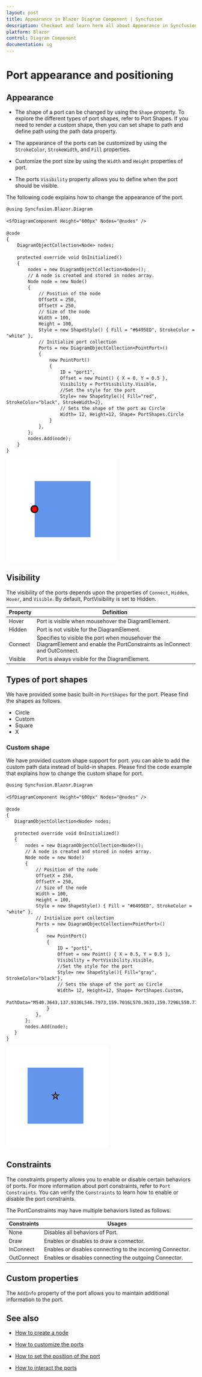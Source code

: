 ```yaml
---
layout: post
title: Appearance in Blazor Diagram Component | Syncfusion
description: Checkout and learn here all about Appearance in Syncfusion Blazor Diagram component and much more details.
platform: Blazor
control: Diagram Component
documentation: ug
---
```


# Port appearance and positioning

## Appearance

* The shape of a port can be changed by using the `Shape` property. To explore the different types of port shapes, refer to Port Shapes. If you need to render a custom shape, then you can set shape to path and define path using the path data property.

* The appearance of the ports can be customized by using the `StrokeColor`, `StrokeWidth`, and `Fill` properties.

* Customize the port size by using the `Width` and `Height` properties of port.

* The ports `Visibility` property allows you to define when the port should be visible.

The following code explains how to change the appearance of the port.

```cshtml
@using Syncfusion.Blazor.Diagram

<SfDiagramComponent Height="600px" Nodes="@nodes" />

@code
{
    DiagramObjectCollection<Node> nodes;

    protected override void OnInitialized()
    {
        nodes = new DiagramObjectCollection<Node>();
        // A node is created and stored in nodes array.
        Node node = new Node()
        {
            // Position of the node
            OffsetX = 250,
            OffsetY = 250,
            // Size of the node
            Width = 100,
            Height = 100,
            Style = new ShapeStyle() { Fill = "#6495ED", StrokeColor = "white" },
            // Initialize port collection
            Ports = new DiagramObjectCollection<PointPort>()
            {
                new PointPort()
                {
                    ID = "port1",
                    Offset = new Point() { X = 0, Y = 0.5 },
                    Visibility = PortVisibility.Visible,
                    //Set the style for the port
                    Style= new ShapeStyle(){ Fill="red", StrokeColor="black", StrokeWidth=2},
                    // Sets the shape of the port as Circle
                    Width= 12, Height=12, Shape= PortShapes.Circle
                }
            },
        };
        nodes.Add(node);
    }
}
```

![Appearance](../images/port_Appearance.png)

## Visibility

The visibility of the ports depends upon the properties of `Connect`, `Hidden`, `Hover`, and `Visible`. By default, PortVisibility is set to Hidden.

| Property | Definition |
|---|---|
| Hover | Port is visible when mousehover the DiagramElement. |
| Hidden | Port is not visible for the DiagramElement. |
| Connect | Specifies to visible the port when mousehover the DiagramElement and enable the PortConstraints as InConnect and OutConnect. |
| Visible | Port is always visible for the DiagramElement. |

## Types of port shapes

We have provided some basic built-in `PortShapes` for the port. Please find the shapes as follows.

* Circle
* Custom
* Square
* X

### Custom shape

 We have provided custom shape support for port. you can able to add the custom path data instead of build-in shapes. Please find the code example that explains how to change the custom shape for port.

 ```cshtml
@using Syncfusion.Blazor.Diagram

<SfDiagramComponent Height="600px" Nodes="@nodes" />

@code
{
    DiagramObjectCollection<Node> nodes;

    protected override void OnInitialized()
    {
        nodes = new DiagramObjectCollection<Node>();
        // A node is created and stored in nodes array.
        Node node = new Node()
        {
            // Position of the node
            OffsetX = 250,
            OffsetY = 250,
            // Size of the node
            Width = 100,
            Height = 100,
            Style = new ShapeStyle() { Fill = "#6495ED", StrokeColor = "white" },
            // Initialize port collection
            Ports = new DiagramObjectCollection<PointPort>()
            {
                new PointPort()
                {
                    ID = "port1",
                    Offset = new Point() { X = 0.5, Y = 0.5 },
                    Visibility = PortVisibility.Visible,
                    //Set the style for the port
                    Style= new ShapeStyle(){ Fill="gray", StrokeColor="black"},
                    // Sets the shape of the port as Circle
                    Width= 12, Height=12, Shape= PortShapes.Custom,
                    PathData="M540.3643,137.9336L546.7973,159.7016L570.3633,159.7296L550.7723,171.9366L558.9053,194.9966L540.3643,179.4996L521.8223,194.9966L529.9553,171.9366L510.3633,159.7296L533.9313,159.7016L540.3643,137.9336z"
                }
            },
        };
        nodes.Add(node);
    }
}
```

![Port Drag](../images/port_customport.png)

## Constraints

The constraints property allows you to enable or disable certain behaviors of ports. For more information about port
constraints, refer to `Port Constraints`. You can verify the `Constraints` to learn how to enable or disable the port constraints.

The PortConstraints may have multiple behaviors listed as follows:

| Constraints | Usages |
|---|---|
| None |Disables all behaviors of Port. |
| Draw |Enables or disables to draw a connector. |
| InConnect |Enables or disables connecting to the incoming Connector.  |
| OutConnect | Enables or disables connecting the outgoing Connector. |

## Custom properties

The `AddInfo` property of the port allows you to maintain additional information to the port.

## See also

* [How to create a node](../nodes/nodes)

* [How to customize the ports](./appearance)

* [How to set the position of the port](./positioning)

* [How to interact the ports](./interaction)

